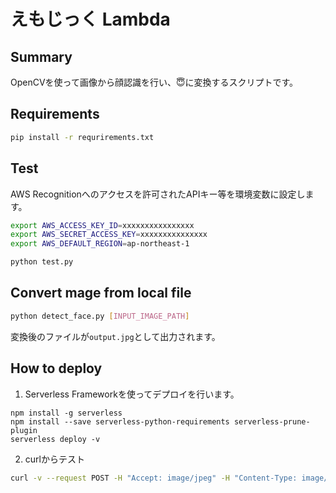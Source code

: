 # えもじっく Lambda

## Summary
OpenCVを使って画像から顔認識を行い、😇に変換するスクリプトです。

## Requirements
```bash
pip install -r requrirements.txt
```

## Test
AWS Recognitionへのアクセスを許可されたAPIキー等を環境変数に設定します。

```bash
export AWS_ACCESS_KEY_ID=xxxxxxxxxxxxxxxx    
export AWS_SECRET_ACCESS_KEY=xxxxxxxxxxxxxxx
export AWS_DEFAULT_REGION=ap-northeast-1 
```
```bash
python test.py
```

## Convert mage from local file
```bash
python detect_face.py [INPUT_IMAGE_PATH]
```

変換後のファイルが`output.jpg`として出力されます。

## How to deploy
1. Serverless Frameworkを使ってデプロイを行います。

```
npm install -g serverless
npm install --save serverless-python-requirements serverless-prune-plugin
serverless deploy -v
```

2. curlからテスト
```bash
curl -v --request POST -H "Accept: image/jpeg" -H "Content-Type: image/jpeg" --data-binary "@input.jpg" [API_GATEWAY_ENDPOINT] > output.jpg

```